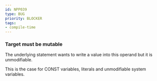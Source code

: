```yaml
---
id: NPP039
type: BUG
priority: BLOCKER
tags:
- compile-time
---
```


### Target must be mutable

The underlying statement wants to write a value into this operand but it is unmodifiable.

This is the case for CONST variables, literals and unmodifiable system variables.

